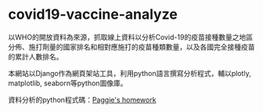 # covid19-vaccine-analyze

以WHO的開放資料為來源，抓取線上資料以分析Covid-19的疫苗接種數量之地區分佈、施打劑量的國家排名和相對應施打的疫苗種類數量，以及各國完全接種疫苗的累計人數排名。

本網站以Django作為網頁架站工具，利用python語言撰寫分析程式，輔以plotly, matplotlib, seaborn等python圖像庫。

資料分析的python程式碼：[Paggie's homework](https://deepnote.com/@-1dd4/-zUykMmm9Q8OTxgKNik5jJA)

<!-- 網頁demo: https://paggiedjango.appspot.com -->
